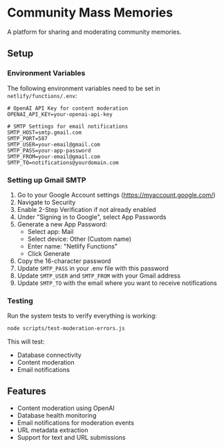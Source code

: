 # Community Mass Memories

A platform for sharing and moderating community memories.

## Setup

### Environment Variables

The following environment variables need to be set in `netlify/functions/.env`:

```env
# OpenAI API Key for content moderation
OPENAI_API_KEY=your-openai-api-key

# SMTP Settings for email notifications
SMTP_HOST=smtp.gmail.com
SMTP_PORT=587
SMTP_USER=your-email@gmail.com
SMTP_PASS=your-app-password
SMTP_FROM=your-email@gmail.com
SMTP_TO=notifications@yourdomain.com
```

### Setting up Gmail SMTP

1. Go to your Google Account settings (https://myaccount.google.com/)
2. Navigate to Security
3. Enable 2-Step Verification if not already enabled
4. Under "Signing in to Google", select App Passwords
5. Generate a new App Password:
   - Select app: Mail
   - Select device: Other (Custom name)
   - Enter name: "Netlify Functions"
   - Click Generate
6. Copy the 16-character password
7. Update `SMTP_PASS` in your .env file with this password
8. Update `SMTP_USER` and `SMTP_FROM` with your Gmail address
9. Update `SMTP_TO` with the email where you want to receive notifications

### Testing

Run the system tests to verify everything is working:

```bash
node scripts/test-moderation-errors.js
```

This will test:
- Database connectivity
- Content moderation
- Email notifications

## Features

- Content moderation using OpenAI
- Database health monitoring
- Email notifications for moderation events
- URL metadata extraction
- Support for text and URL submissions
